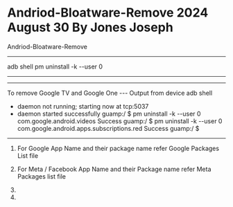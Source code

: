 # Andriod-Bloatware-Remove 2024 August 30 By Jones Joseph
Andriod-Bloatware-Remove
*******************************************************
adb shell
pm uninstall -k --user 0 
*******************************************************
**********************************************************
To remove Google TV and Google One --- Output from device
adb shell
* daemon not running; starting now at tcp:5037
* daemon started successfully
guamp:/ $ pm uninstall -k --user 0 com.google.android.videos
Success
guamp:/ $ pm uninstall -k --user 0 com.google.android.apps.subscriptions.red
Success
guamp:/ $
********************************************************

1. For Google App  Name and their package name refer Google Packages List file

2. For Meta / Facebook App Name and their Package name refer Meta Packages list file

3. 
4. 

